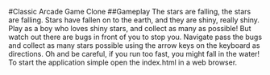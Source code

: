 #Classic Arcade Game Clone
##Gameplay
The stars are falling, the stars are falling. Stars have fallen on to the earth, and they are shiny, really shiny. Play as a boy who loves shiny stars, and collect as many as possible! But watch out there are bugs in front of you to stop you. Navigate pass the bugs and collect as many stars possible using the arrow keys on the keyboard as directions. Oh and be careful, if you run too fast, you might fall in the water!
To start the application simple open the index.html in a web browser.
